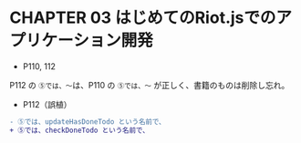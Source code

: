 # CHAPTER 03 はじめてのRiot.jsでのアプリケーション開発

* P110, 112

P112 の `⑤では、〜`は、P110 の `⑤では、〜` が正しく、書籍のものは削除し忘れ。

* P112（誤植）

```diff
- ⑤では、updateHasDoneTodo という名前で、
+ ⑤では、checkDoneTodo という名前で、
```


